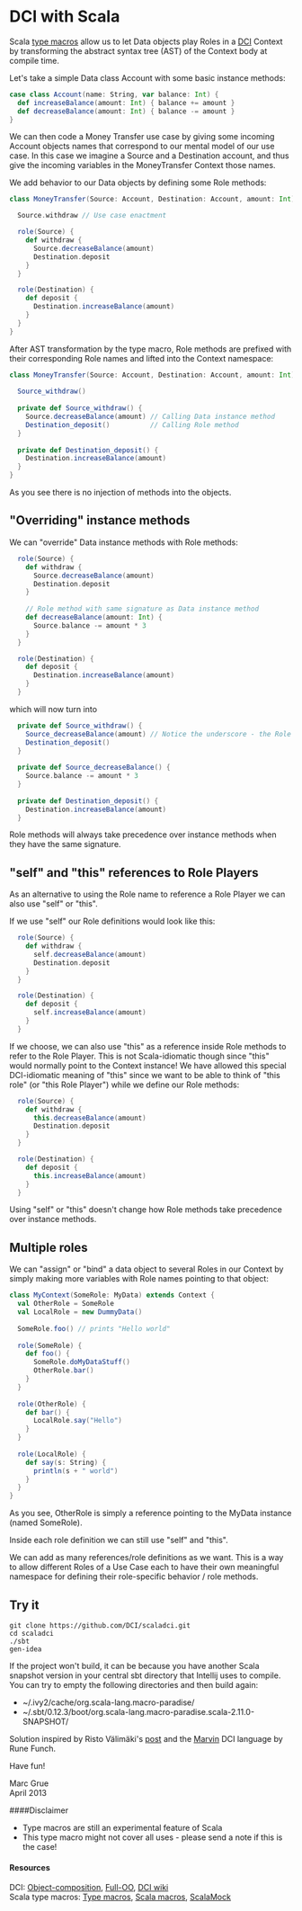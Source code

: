 # DCI with Scala

Scala [type macros](http://docs.scala-lang.org/overviews/macros/typemacros.html) 
allow us to let Data objects play Roles in a 
[DCI](http://en.wikipedia.org/wiki/Data,_context_and_interaction) Context by transforming
the abstract syntax tree (AST) of the Context body at compile time.

Let's take a simple Data class Account with some basic instance methods:
```scala
case class Account(name: String, var balance: Int) {
  def increaseBalance(amount: Int) { balance += amount }
  def decreaseBalance(amount: Int) { balance -= amount }
}
```
We can then code a Money Transfer use case by giving some incoming Account objects names 
that correspond to our mental model of our use case. In this case we imagine a Source and a Destination 
account, and thus give the incoming variables in the MoneyTransfer Context those names. 

We add behavior to our Data objects by defining some Role methods:
```Scala
class MoneyTransfer(Source: Account, Destination: Account, amount: Int) extends Context {

  Source.withdraw // Use case enactment

  role(Source) {
    def withdraw {
      Source.decreaseBalance(amount)  
      Destination.deposit
    }
  }

  role(Destination) {
    def deposit {
      Destination.increaseBalance(amount)
    }
  }
}
```
After AST transformation by the type macro, Role methods are prefixed with their corresponding Role names
and lifted into the Context namespace:
```Scala
class MoneyTransfer(Source: Account, Destination: Account, amount: Int) extends Context {
  
  Source_withdraw()
  
  private def Source_withdraw() {
    Source.decreaseBalance(amount) // Calling Data instance method
    Destination_deposit()          // Calling Role method
  }
  
  private def Destination_deposit() {
    Destination.increaseBalance(amount)
  }
}
```
As you see there is no injection of methods into the objects.

## "Overriding" instance methods
We can "override" Data instance methods with Role methods:
```Scala
  role(Source) {
    def withdraw {
      Source.decreaseBalance(amount)
      Destination.deposit
    }
    
    // Role method with same signature as Data instance method
    def decreaseBalance(amount: Int) { 
      Source.balance -= amount * 3
    }
  }

  role(Destination) {
    def deposit {
      Destination.increaseBalance(amount)
    }
  }
```
which will now turn into
```Scala
  private def Source_withdraw() {
    Source_decreaseBalance(amount) // Notice the underscore - the Role method will be called
    Destination_deposit()
  }
  
  private def Source_decreaseBalance() {
    Source.balance -= amount * 3
  }
  
  private def Destination_deposit() {
    Destination.increaseBalance(amount)
  }
```
Role methods will always take precedence over instance methods when they have the same signature.

## "self" and "this" references to Role Players
As an alternative to using the Role name to reference a Role Player we can also use "self" or "this".

If we use "self" our Role definitions would look like this:
```Scala
  role(Source) {
    def withdraw {
      self.decreaseBalance(amount)  
      Destination.deposit
    }
  }

  role(Destination) {
    def deposit {
      self.increaseBalance(amount)
    }
  }
```

If we choose, we can also use "this" as a reference inside Role methods to refer to the Role Player.
This is not Scala-idiomatic though since "this" would normally point to the Context instance! 
We have allowed this special DCI-idiomatic meaning of "this" since we want to be able to think of 
"this role" (or "this Role Player") while we define our Role methods:
```Scala
  role(Source) {
    def withdraw {
      this.decreaseBalance(amount)  
      Destination.deposit
    }
  }

  role(Destination) {
    def deposit {
      this.increaseBalance(amount)
    }
  }
```
Using "self" or "this" doesn't change how Role methods take precedence over instance methods.


## Multiple roles
We can "assign" or "bind" a data object to several Roles in our Context by simply making
more variables with Role names pointing to that object:
```Scala
class MyContext(SomeRole: MyData) extends Context {
  val OtherRole = SomeRole
  val LocalRole = new DummyData()
  
  SomeRole.foo() // prints "Hello world"
  
  role(SomeRole) {
    def foo() {
      SomeRole.doMyDataStuff()
      OtherRole.bar()
    }
  }
  
  role(OtherRole) {
    def bar() {
      LocalRole.say("Hello")
    }
  }
  
  role(LocalRole) {
    def say(s: String) {
      println(s + " world")
    }
  }
}
```
As you see, OtherRole is simply a reference pointing to the MyData instance (named SomeRole). 

Inside each role definition we can still use "self" and "this".

We can add as many references/role definitions as we want. This is a way to 
allow different Roles of a Use Case each to have their own meaningful namespace for defining their 
role-specific behavior / role methods.

## Try it
```
git clone https://github.com/DCI/scaladci.git
cd scaladci
./sbt
gen-idea
```
If the project won't build, it can be because you have another Scala snapshot version in your central
sbt directory that Intellij uses to compile. You can try to empty the following directories and
then build again:

- ~/.ivy2/cache/org.scala-lang.macro-paradise/
- ~/.sbt/0.12.3/boot/org.scala-lang.macro-paradise.scala-2.11.0-SNAPSHOT/

Solution inspired by Risto Välimäki's 
[post](https://groups.google.com/d/msg/object-composition/ulYGsCaJ0Mg/rF9wt1TV_MIJ)
and the 
[Marvin](http://fulloo.info/Examples/Marvin/Introduction/)
DCI language by Rune Funch. 

Have fun!

Marc Grue<br>
April 2013


####Disclaimer

- Type macros are still an experimental feature of Scala
- This type macro might not cover all uses - please send a note if this is the case!


#### Resources
DCI: 
[Object-composition](https://groups.google.com/forum/?fromgroups#!forum/object-composition),
[Full-OO](http://fulloo.info),
[DCI wiki](http://en.wikipedia.org/wiki/Data,_Context,_and_Interaction)<br>
Scala type macros:
[Type macros](http://docs.scala-lang.org/overviews/macros/typemacros.html), 
[Scala macros](http://scalamacros.org),
[ScalaMock](https://github.com/paulbutcher/ScalaMock)
